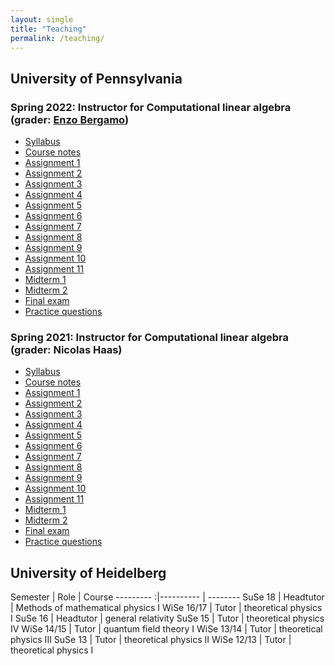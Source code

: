 ```yaml
---
layout: single
title: "Teaching"
permalink: /teaching/
---
```


<!--{% include toc title = "Teaching at the"%}-->

## University of Pennsylvania

### Spring 2022: Instructor for Computational linear algebra (grader: [Enzo Bergamo](https://www.enzobergamo.com/))

* [Syllabus](/2022/Syllabus)
* [Course notes](/2022/ComputationalLinearAlgebra-2022.pdf)
* [Assignment 1](/2022/Assignment1.pdf)
* [Assignment 2](/2022/Assignment2.pdf)
* [Assignment 3](/2022/Assignment3.pdf)
* [Assignment 4](/2022/Assignment4.pdf)
* [Assignment 5](/2022/Assignment5.pdf)
* [Assignment 6](/2022/Assignment6.pdf)
* [Assignment 7](/2022/Assignment7.pdf)
* [Assignment 8](/2022/Assignment8.pdf)
* [Assignment 9](/2022/Assignment9.pdf)
* [Assignment 10](/2022/Assignment10.pdf)
* [Assignment 11](/2022/Assignment11.pdf)
* [Midterm 1](/2022/Midterm1.pdf)
* [Midterm 2](/2022/Midterm2.pdf)
* [Final exam](/2022/FinalExam.pdf)
* [Practice questions](/2022/Practice.pdf)

### Spring 2021: Instructor for Computational linear algebra (grader: Nicolas Haas)

* [Syllabus](/2021/Syllabus.pdf)
* [Course notes](/2021/ComputationalLinearAlgebra-2021.pdf)
* [Assignment 1](/2021/Assignment1.pdf)
* [Assignment 2](/2021/Assignment2.pdf)
* [Assignment 3](/2021/Assignment3.pdf)
* [Assignment 4](/2021/Assignment4.pdf)
* [Assignment 5](/2021/Assignment5.pdf)
* [Assignment 6](/2021/Assignment6.pdf)
* [Assignment 7](/2021/Assignment7.pdf)
* [Assignment 8](/2021/Assignment8.pdf)
* [Assignment 9](/2021/Assignment9.pdf)
* [Assignment 10](/2021/Assignment10.pdf)
* [Assignment 11](/2021/Assignment11.pdf)
* [Midterm 1](/2021/Midterm1.pdf)
* [Midterm 2](/2021/Midterm2.pdf)
* [Final exam](/2021/FinalExam.pdf)
* [Practice questions](/2021/Practice.pdf)


## University of Heidelberg

 Semester | Role | Course
---------    :|---------- | --------
   SuSe 18    | Headtutor | Methods of mathematical physics I
   WiSe 16/17 | Tutor     | theoretical physics I
   SuSe 16    | Headtutor | general relativity
   SuSe 15    | Tutor     | theoretical physics IV
   WiSe 14/15 | Tutor     | quantum field theory I
   WiSe 13/14 | Tutor     | theoretical physics III
   SuSe 13    | Tutor     | theoretical physics II
   WiSe 12/13 | Tutor     | theoretical physics I
 
